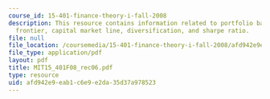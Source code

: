 ```yaml
---
course_id: 15-401-finance-theory-i-fall-2008
description: This resource contains information related to portfolio basics, efficient
  frontier, capital market line, diversification, and sharpe ratio.
file: null
file_location: /coursemedia/15-401-finance-theory-i-fall-2008/afd942e9eab1c6e9e2da35d37a978523_MIT15_401F08_rec06.pdf
file_type: application/pdf
layout: pdf
title: MIT15_401F08_rec06.pdf
type: resource
uid: afd942e9-eab1-c6e9-e2da-35d37a978523
---
```

